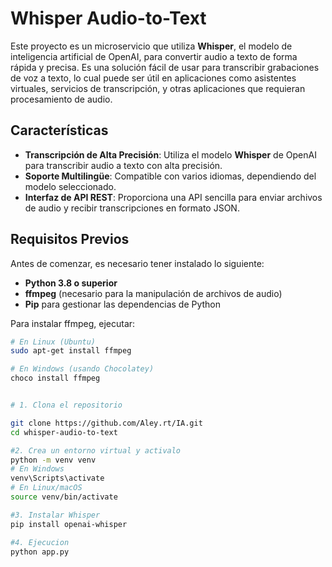# Whisper Audio-to-Text 

Este proyecto es un microservicio que utiliza **Whisper**, el modelo de inteligencia artificial de OpenAI, para convertir audio a texto de forma rápida y precisa. Es una solución fácil de usar para transcribir grabaciones de voz a texto, lo cual puede ser útil en aplicaciones como asistentes virtuales, servicios de transcripción, y otras aplicaciones que requieran procesamiento de audio.

## Características
- **Transcripción de Alta Precisión**: Utiliza el modelo **Whisper** de OpenAI para transcribir audio a texto con alta precisión.
- **Soporte Multilingüe**: Compatible con varios idiomas, dependiendo del modelo seleccionado.
- **Interfaz de API REST**: Proporciona una API sencilla para enviar archivos de audio y recibir transcripciones en formato JSON.

## Requisitos Previos

Antes de comenzar, es necesario tener instalado lo siguiente:
- **Python 3.8 o superior**
- **ffmpeg** (necesario para la manipulación de archivos de audio)
- **Pip** para gestionar las dependencias de Python

Para instalar ffmpeg, ejecutar:

```bash
# En Linux (Ubuntu)
sudo apt-get install ffmpeg

# En Windows (usando Chocolatey)
choco install ffmpeg


# 1. Clona el repositorio

git clone https://github.com/Aley.rt/IA.git
cd whisper-audio-to-text

#2. Crea un entorno virtual y activalo
python -m venv venv
# En Windows
venv\Scripts\activate
# En Linux/macOS
source venv/bin/activate

#3. Instalar Whisper
pip install openai-whisper

#4. Ejecucion
python app.py


